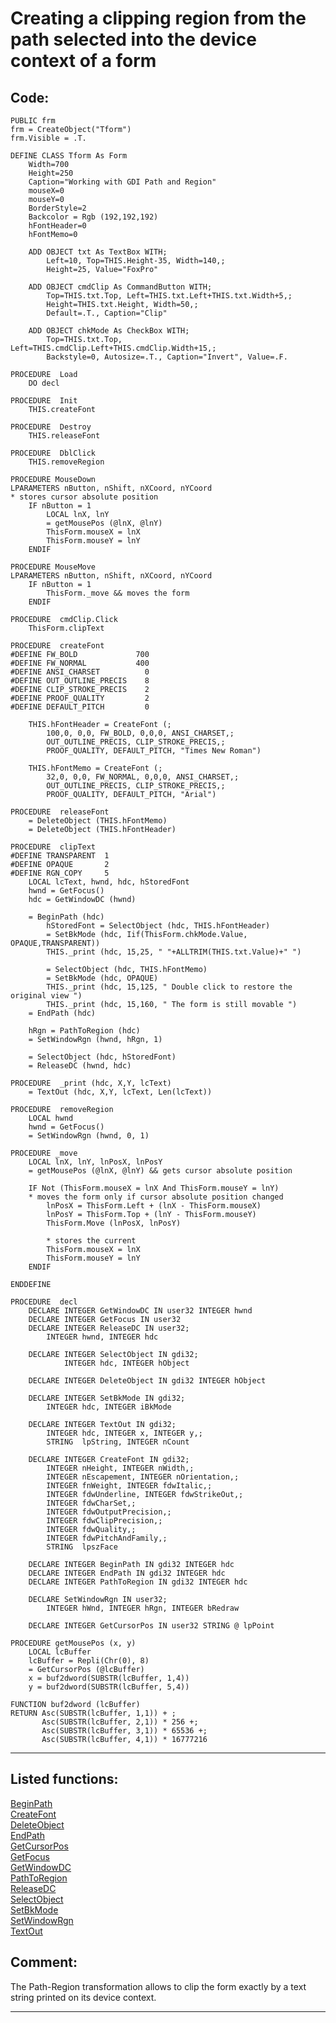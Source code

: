 
# Creating a clipping region from the path selected into the device context of a form

## Code:
```foxpro  
PUBLIC frm
frm = CreateObject("Tform")
frm.Visible = .T.

DEFINE CLASS Tform As Form
	Width=700
	Height=250
	Caption="Working with GDI Path and Region"
	mouseX=0
	mouseY=0
	BorderStyle=2
	Backcolor = Rgb (192,192,192)
	hFontHeader=0
	hFontMemo=0
	
	ADD OBJECT txt As TextBox WITH;
		Left=10, Top=THIS.Height-35, Width=140,;
		Height=25, Value="FoxPro"

	ADD OBJECT cmdClip As CommandButton WITH;
		Top=THIS.txt.Top, Left=THIS.txt.Left+THIS.txt.Width+5,;
		Height=THIS.txt.Height, Width=50,;
		Default=.T., Caption="Clip"

	ADD OBJECT chkMode As CheckBox WITH;
		Top=THIS.txt.Top, Left=THIS.cmdClip.Left+THIS.cmdClip.Width+15,;
		Backstyle=0, Autosize=.T., Caption="Invert", Value=.F.

PROCEDURE  Load
	DO decl

PROCEDURE  Init
	THIS.createFont

PROCEDURE  Destroy
	THIS.releaseFont
	
PROCEDURE  DblClick
	THIS.removeRegion

PROCEDURE MouseDown
LPARAMETERS nButton, nShift, nXCoord, nYCoord
* stores cursor absolute position
	IF nButton = 1
		LOCAL lnX, lnY
		= getMousePos (@lnX, @lnY)
		ThisForm.mouseX = lnX
		ThisForm.mouseY = lnY
	ENDIF

PROCEDURE MouseMove
LPARAMETERS nButton, nShift, nXCoord, nYCoord
	IF nButton = 1
		ThisForm._move && moves the form
	ENDIF

PROCEDURE  cmdClip.Click
	ThisForm.clipText

PROCEDURE  createFont
#DEFINE FW_BOLD             700
#DEFINE FW_NORMAL           400
#DEFINE ANSI_CHARSET          0
#DEFINE OUT_OUTLINE_PRECIS    8
#DEFINE CLIP_STROKE_PRECIS    2
#DEFINE PROOF_QUALITY         2
#DEFINE DEFAULT_PITCH         0

	THIS.hFontHeader = CreateFont (;
		100,0, 0,0, FW_BOLD, 0,0,0, ANSI_CHARSET,;
		OUT_OUTLINE_PRECIS, CLIP_STROKE_PRECIS,;
		PROOF_QUALITY, DEFAULT_PITCH, "Times New Roman")

	THIS.hFontMemo = CreateFont (;
		32,0, 0,0, FW_NORMAL, 0,0,0, ANSI_CHARSET,;
		OUT_OUTLINE_PRECIS, CLIP_STROKE_PRECIS,;
		PROOF_QUALITY, DEFAULT_PITCH, "Arial")

PROCEDURE  releaseFont
	= DeleteObject (THIS.hFontMemo)
	= DeleteObject (THIS.hFontHeader)

PROCEDURE  clipText
#DEFINE TRANSPARENT  1
#DEFINE OPAQUE       2
#DEFINE RGN_COPY     5
	LOCAL lcText, hwnd, hdc, hStoredFont
	hwnd = GetFocus()
	hdc = GetWindowDC (hwnd)
	
	= BeginPath (hdc)
		hStoredFont = SelectObject (hdc, THIS.hFontHeader)
		= SetBkMode (hdc, Iif(ThisForm.chkMode.Value, OPAQUE,TRANSPARENT))
		THIS._print (hdc, 15,25, " "+ALLTRIM(THIS.txt.Value)+" ")

		= SelectObject (hdc, THIS.hFontMemo)
		= SetBkMode (hdc, OPAQUE)
		THIS._print (hdc, 15,125, " Double click to restore the original view ")
		THIS._print (hdc, 15,160, " The form is still movable ")
	= EndPath (hdc)

	hRgn = PathToRegion (hdc)
	= SetWindowRgn (hwnd, hRgn, 1)

	= SelectObject (hdc, hStoredFont)
	= ReleaseDC (hwnd, hdc)

PROCEDURE  _print (hdc, X,Y, lcText)
	= TextOut (hdc, X,Y, lcText, Len(lcText))

PROCEDURE  removeRegion
	LOCAL hwnd
	hwnd = GetFocus()
	= SetWindowRgn (hwnd, 0, 1)

PROCEDURE _move
	LOCAL lnX, lnY, lnPosX, lnPosY
	= getMousePos (@lnX, @lnY) && gets cursor absolute position

	IF Not (ThisForm.mouseX = lnX And ThisForm.mouseY = lnY)
	* moves the form only if cursor absolute position changed
		lnPosX = ThisForm.Left + (lnX - ThisForm.mouseX)
		lnPosY = ThisForm.Top + (lnY - ThisForm.mouseY)
		ThisForm.Move (lnPosX, lnPosY)
		
		* stores the current
		ThisForm.mouseX = lnX
		ThisForm.mouseY = lnY
	ENDIF

ENDDEFINE

PROCEDURE  decl
	DECLARE INTEGER GetWindowDC IN user32 INTEGER hwnd
	DECLARE INTEGER GetFocus IN user32
	DECLARE INTEGER ReleaseDC IN user32;
		INTEGER hwnd, INTEGER hdc

	DECLARE INTEGER SelectObject IN gdi32;
			INTEGER hdc, INTEGER hObject

 	DECLARE INTEGER DeleteObject IN gdi32 INTEGER hObject

	DECLARE INTEGER SetBkMode IN gdi32;
		INTEGER hdc, INTEGER iBkMode

	DECLARE INTEGER TextOut IN gdi32;
		INTEGER hdc, INTEGER x, INTEGER y,;
		STRING  lpString, INTEGER nCount

	DECLARE INTEGER CreateFont IN gdi32;
		INTEGER nHeight, INTEGER nWidth,;
		INTEGER nEscapement, INTEGER nOrientation,;
		INTEGER fnWeight, INTEGER fdwItalic,;
		INTEGER fdwUnderline, INTEGER fdwStrikeOut,;
		INTEGER fdwCharSet,;
		INTEGER fdwOutputPrecision,;
		INTEGER fdwClipPrecision,;
		INTEGER fdwQuality,;
		INTEGER fdwPitchAndFamily,;
		STRING  lpszFace

	DECLARE INTEGER BeginPath IN gdi32 INTEGER hdc
	DECLARE INTEGER EndPath IN gdi32 INTEGER hdc
	DECLARE INTEGER PathToRegion IN gdi32 INTEGER hdc

	DECLARE SetWindowRgn IN user32;
		INTEGER hWnd, INTEGER hRgn, INTEGER bRedraw

	DECLARE INTEGER GetCursorPos IN user32 STRING @ lpPoint

PROCEDURE getMousePos (x, y)
	LOCAL lcBuffer
	lcBuffer = Repli(Chr(0), 8)
	= GetCursorPos (@lcBuffer)
	x = buf2dword(SUBSTR(lcBuffer, 1,4))
	y = buf2dword(SUBSTR(lcBuffer, 5,4))

FUNCTION buf2dword (lcBuffer)
RETURN Asc(SUBSTR(lcBuffer, 1,1)) + ;
       Asc(SUBSTR(lcBuffer, 2,1)) * 256 +;
       Asc(SUBSTR(lcBuffer, 3,1)) * 65536 +;
       Asc(SUBSTR(lcBuffer, 4,1)) * 16777216  
```  
***  


## Listed functions:
[BeginPath](../libraries/gdi32/BeginPath.md)  
[CreateFont](../libraries/gdi32/CreateFont.md)  
[DeleteObject](../libraries/gdi32/DeleteObject.md)  
[EndPath](../libraries/gdi32/EndPath.md)  
[GetCursorPos](../libraries/user32/GetCursorPos.md)  
[GetFocus](../libraries/user32/GetFocus.md)  
[GetWindowDC](../libraries/user32/GetWindowDC.md)  
[PathToRegion](../libraries/gdi32/PathToRegion.md)  
[ReleaseDC](../libraries/user32/ReleaseDC.md)  
[SelectObject](../libraries/gdi32/SelectObject.md)  
[SetBkMode](../libraries/gdi32/SetBkMode.md)  
[SetWindowRgn](../libraries/user32/SetWindowRgn.md)  
[TextOut](../libraries/gdi32/TextOut.md)  

## Comment:
The Path-Region transformation allows to clip the form exactly by a text string printed on its device context.  
  
***  

